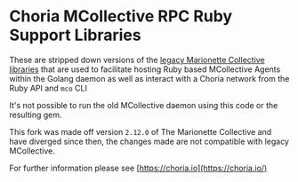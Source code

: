# Choria MCollective RPC Ruby Support Libraries

These are stripped down versions of the [legacy Marionette Collective libraries](https://github.com/choria-legacy/marionette-collective) that
are used to facilitate hosting Ruby based MCollective Agents within the
Golang daemon as well as interact with a Choria network from the Ruby API
and `mco` CLI

It's not possible to run the old MCollective daemon using this code or the
resulting gem.

This fork was made off version `2.12.0` of The Marionette Collective and have
diverged since then, the changes made are not compatible with legacy MCollective.

For further information please see [https://choria.io](https://choria.io/)
